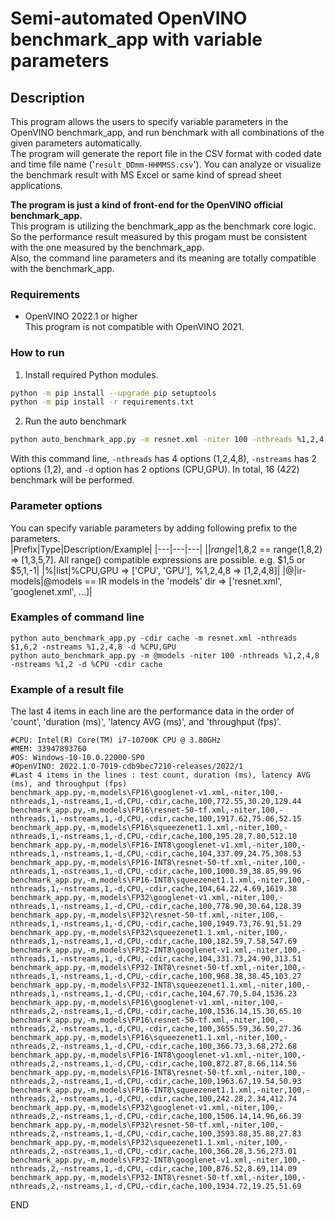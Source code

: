 # Semi-automated OpenVINO benchmark_app with variable parameters  

## Description  
This program allows the users to specify variable parameters in the OpenVINO benchmark_app, and run benchmark with all combinations of the given parameters automatically.  
The program will generate the report file in the CSV format with coded date and time file name ('`result_DDmm-HHMMSS.csv`'). You can analyze or visualize the benchmark result with MS Excel or same kind of spread sheet applications.  

**The program is just a kind of front-end for the OpenVINO official benchmark_app.**  
This program is utilizing the benchmark_app as the benchmark core logic. So the performance result measured by this progam must be consistent with the one measured by the benchmark_app.  
Also, the command line parameters and its meaning are totally compatible with the benchmark_app.  

### Requirements  
- OpenVINO 2022.1 or higher  
This program is not compatible with OpenVINO 2021.

### How to run  
1. Install required Python modules.  
```sh
python -m pip install --upgrade pip setuptools
python -m pip install -r requirements.txt
```

2. Run the auto benchmark  
```sh
python auto_benchmark_app.py -m resnet.xml -niter 100 -nthreads %1,2,4,8 -nstreams %1,2 -d %CPU,GPU -cdir cache
```
With this command line, `-nthreads` has 4 options (1,2,4,8), `-nstreams` has 2 options (1,2), and `-d` option has 2 options (CPU,GPU). In total, 16 (4*2*2) benchmark will be performed.  

### Parameter options  
You can specify variable parameters by adding following prefix to the parameters.  
|Prefix|Type|Description/Example|
|---|---|---|
|$|range|$1,8,2 == range(1,8,2) => [1,3,5,7]. All range() compatible expressions are possible. e.g. $1,5 or $5,1,-1|
|%|list|%CPU,GPU => [\'CPU\', \'GPU\'], %1,2,4,8 => [1,2,4,8]|
|@|ir-models|@models == IR models in the \'models\' dir => [\'resnet.xml\', \'googlenet.xml\', ...]|

### Examples of command line  
`python auto_benchmark_app.py -cdir cache -m resnet.xml -nthreads $1,6,2 -nstreams %1,2,4,8 -d %CPU,GPU`  
`python auto_benchmark_app.py -m @models -niter 100 -nthreads %1,2,4,8 -nstreams %1,2 -d %CPU -cdir cache`

### Example of a result file  
The last 4 items in each line are the performance data in the order of 'count', 'duration (ms)', 'latency AVG (ms)', and 'throughput (fps)'.  
```
#CPU: Intel(R) Core(TM) i7-10700K CPU @ 3.80GHz
#MEM: 33947893760
#OS: Windows-10-10.0.22000-SP0
#OpenVINO: 2022.1.0-7019-cdb9bec7210-releases/2022/1
#Last 4 items in the lines : test count, duration (ms), latency AVG (ms), and throughput (fps)
benchmark_app.py,-m,models\FP16\googlenet-v1.xml,-niter,100,-nthreads,1,-nstreams,1,-d,CPU,-cdir,cache,100,772.55,30.20,129.44
benchmark_app.py,-m,models\FP16\resnet-50-tf.xml,-niter,100,-nthreads,1,-nstreams,1,-d,CPU,-cdir,cache,100,1917.62,75.06,52.15
benchmark_app.py,-m,models\FP16\squeezenet1.1.xml,-niter,100,-nthreads,1,-nstreams,1,-d,CPU,-cdir,cache,100,195.28,7.80,512.10
benchmark_app.py,-m,models\FP16-INT8\googlenet-v1.xml,-niter,100,-nthreads,1,-nstreams,1,-d,CPU,-cdir,cache,104,337.09,24.75,308.53
benchmark_app.py,-m,models\FP16-INT8\resnet-50-tf.xml,-niter,100,-nthreads,1,-nstreams,1,-d,CPU,-cdir,cache,100,1000.39,38.85,99.96
benchmark_app.py,-m,models\FP16-INT8\squeezenet1.1.xml,-niter,100,-nthreads,1,-nstreams,1,-d,CPU,-cdir,cache,104,64.22,4.69,1619.38
benchmark_app.py,-m,models\FP32\googlenet-v1.xml,-niter,100,-nthreads,1,-nstreams,1,-d,CPU,-cdir,cache,100,778.90,30.64,128.39
benchmark_app.py,-m,models\FP32\resnet-50-tf.xml,-niter,100,-nthreads,1,-nstreams,1,-d,CPU,-cdir,cache,100,1949.73,76.91,51.29
benchmark_app.py,-m,models\FP32\squeezenet1.1.xml,-niter,100,-nthreads,1,-nstreams,1,-d,CPU,-cdir,cache,100,182.59,7.58,547.69
benchmark_app.py,-m,models\FP32-INT8\googlenet-v1.xml,-niter,100,-nthreads,1,-nstreams,1,-d,CPU,-cdir,cache,104,331.73,24.90,313.51
benchmark_app.py,-m,models\FP32-INT8\resnet-50-tf.xml,-niter,100,-nthreads,1,-nstreams,1,-d,CPU,-cdir,cache,100,968.38,38.45,103.27
benchmark_app.py,-m,models\FP32-INT8\squeezenet1.1.xml,-niter,100,-nthreads,1,-nstreams,1,-d,CPU,-cdir,cache,104,67.70,5.04,1536.23
benchmark_app.py,-m,models\FP16\googlenet-v1.xml,-niter,100,-nthreads,2,-nstreams,1,-d,CPU,-cdir,cache,100,1536.14,15.30,65.10
benchmark_app.py,-m,models\FP16\resnet-50-tf.xml,-niter,100,-nthreads,2,-nstreams,1,-d,CPU,-cdir,cache,100,3655.59,36.50,27.36
benchmark_app.py,-m,models\FP16\squeezenet1.1.xml,-niter,100,-nthreads,2,-nstreams,1,-d,CPU,-cdir,cache,100,366.73,3.68,272.68
benchmark_app.py,-m,models\FP16-INT8\googlenet-v1.xml,-niter,100,-nthreads,2,-nstreams,1,-d,CPU,-cdir,cache,100,872.87,8.66,114.56
benchmark_app.py,-m,models\FP16-INT8\resnet-50-tf.xml,-niter,100,-nthreads,2,-nstreams,1,-d,CPU,-cdir,cache,100,1963.67,19.54,50.93
benchmark_app.py,-m,models\FP16-INT8\squeezenet1.1.xml,-niter,100,-nthreads,2,-nstreams,1,-d,CPU,-cdir,cache,100,242.28,2.34,412.74
benchmark_app.py,-m,models\FP32\googlenet-v1.xml,-niter,100,-nthreads,2,-nstreams,1,-d,CPU,-cdir,cache,100,1506.14,14.96,66.39
benchmark_app.py,-m,models\FP32\resnet-50-tf.xml,-niter,100,-nthreads,2,-nstreams,1,-d,CPU,-cdir,cache,100,3593.88,35.88,27.83
benchmark_app.py,-m,models\FP32\squeezenet1.1.xml,-niter,100,-nthreads,2,-nstreams,1,-d,CPU,-cdir,cache,100,366.28,3.56,273.01
benchmark_app.py,-m,models\FP32-INT8\googlenet-v1.xml,-niter,100,-nthreads,2,-nstreams,1,-d,CPU,-cdir,cache,100,876.52,8.69,114.09
benchmark_app.py,-m,models\FP32-INT8\resnet-50-tf.xml,-niter,100,-nthreads,2,-nstreams,1,-d,CPU,-cdir,cache,100,1934.72,19.25,51.69
```

END

